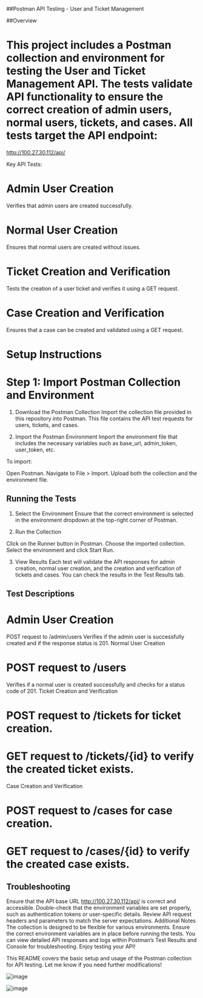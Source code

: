 ##Postman API Testing - User and Ticket Management

##Overview
# This project includes a Postman collection and environment for testing the User and Ticket Management API. The tests validate API functionality to ensure the correct creation of admin users, normal users, tickets, and cases. All tests target the API endpoint:
http://100.27.30.112/api/

Key API Tests:
# Admin User Creation
Verifies that admin users are created successfully.

# Normal User Creation
Ensures that normal users are created without issues.

# Ticket Creation and Verification
Tests the creation of a user ticket and verifies it using a GET request.

# Case Creation and Verification
Ensures that a case can be created and validated using a GET request.

# Setup Instructions

# Step 1:  Import Postman Collection and Environment

1. Download the Postman Collection
    Import the collection file provided in this repository into Postman. This file contains the API test requests for users, tickets, and cases.

2. Import the Postman Environment
    Import the environment file that includes the necessary variables such as base_url, admin_token, user_token, etc.

  To import:

  Open Postman.
  Navigate to File > Import.
  Upload both the collection and the environment file.
  
 ## Running the Tests
 
  1. Select the Environment
      Ensure that the correct environment is selected in the environment dropdown at the top-right corner of Postman.

2. Run the Collection

  Click on the Runner button in Postman.
  Choose the imported collection.
  Select the environment and click Start Run.

3. View Results
  Each test will validate the API responses for admin creation, normal user creation, and the creation and verification of tickets and cases.     You can check the results in the Test Results tab.

## Test Descriptions

# Admin User Creation

POST request to /admin/users
Verifies if the admin user is successfully created and if the response status is 201.
Normal User Creation

# POST request to /users
Verifies if a normal user is created successfully and checks for a status code of 201.
Ticket Creation and Verification

# POST request to /tickets for ticket creation.
# GET request to /tickets/{id} to verify the created ticket exists.
Case Creation and Verification

# POST request to /cases for case creation.
# GET request to /cases/{id} to verify the created case exists.


## Troubleshooting
  Ensure that the API base URL http://100.27.30.112/api/ is correct and accessible.
  Double-check that the environment variables are set properly, such as authentication tokens or user-specific details.
  Review API request headers and parameters to match the server expectations.
  Additional Notes
  The collection is designed to be flexible for various environments. Ensure the correct environment variables are in place before running the tests.
  You can view detailed API responses and logs within Postman’s Test Results and Console for troubleshooting.
  Enjoy testing your API!


This README covers the basic setup and usage of the Postman collection for API testing. Let me know if you need further modifications!

![image](https://github.com/user-attachments/assets/32f99027-8fcd-496c-bdd9-15361187217d)

![image](https://github.com/user-attachments/assets/fa7f546c-b68d-4c97-ab40-89c98f099a19)
